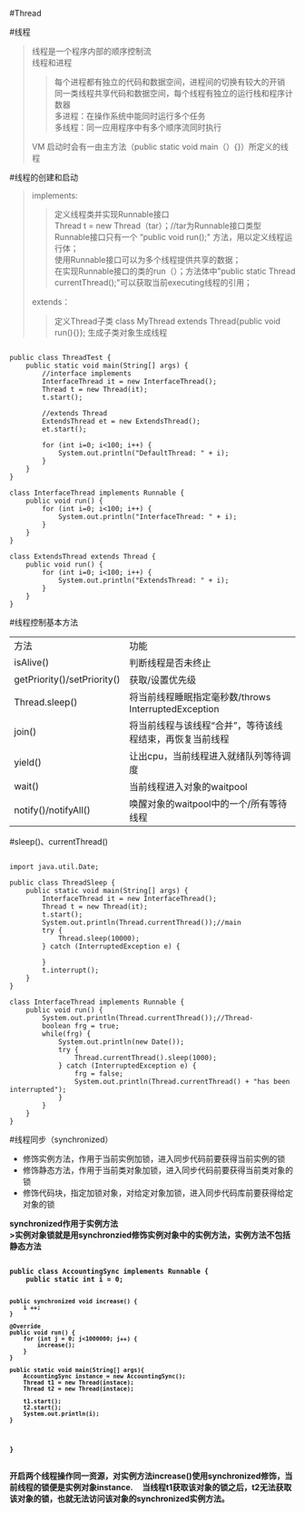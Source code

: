 #Thread

#线程
>线程是一个程序内部的顺序控制流    
>线程和进程    
>>每个进程都有独立的代码和数据空间，进程间的切换有较大的开销        
>>同一类线程共享代码和数据空间，每个线程有独立的运行栈和程序计数器        
>>多进程：在操作系统中能同时运行多个任务     
>>多线程：同一应用程序中有多个顺序流同时执行    
>
>VM 启动时会有一由主方法（public static void main（）{}）所定义的线程

#线程的创建和启动
>implements:    
>>定义线程类并实现Runnable接口     
>>Thread t = new Thread（tar）；//tar为Runnable接口类型     
>>Runnable接口只有一个 “public void run();" 方法，用以定义线程运行体；    
>>使用Runnable接口可以为多个线程提供共享的数据；    
>>在实现Runnable接口的类的run（）；方法体中"public static Thread currentThread();"可以获取当前executing线程的引用；    
>
>extends：    
>>定义Thread子类 class MyThread extends Thread{public void run(){}};
>>生成子类对象生成线程

<pre><code>
public class ThreadTest {
	public static void main(String[] args) {
		//interface implements
		InterfaceThread it = new InterfaceThread();
		Thread t = new Thread(it);
		t.start();
	
		//extends Thread
		ExtendsThread et = new ExtendsThread();
		et.start();

		for (int i=0; i<100; i++) {
			System.out.println("DefaultThread: " + i);
		}
	}
}

class InterfaceThread implements Runnable {
	public void run() {
		for (int i=0; i<100; i++) {
			System.out.println("InterfaceThread: " + i);
		}
	}
}

class ExtendsThread extends Thread {
	public void run() {
		for (int i=0; i<100; i++) {
			System.out.println("ExtendsThread: " + i);
		}
	}
}
</code></pre>

#线程控制基本方法
<table>
<tr>
<td>方法</td>
<td>功能</td>
</tr>
<tr>
<td>isAlive()</td>
<td>判断线程是否未终止</td>
</tr>
<tr>
<td>getPriority()/setPriority()</td>
<td>获取/设置优先级</td>
</tr>
<tr>
<td>Thread.sleep()</td>
<td>将当前线程睡眠指定毫秒数/throws InterruptedException</td>
</tr>
<tr>
<td>join()</td>
<td>将当前线程与该线程“合并”，等待该线程结束，再恢复当前线程</td>
</tr>
<tr>
<td>yield()</td>
<td>让出cpu，当前线程进入就绪队列等待调度</td>
</tr>
<tr>
<td>wait()</td>
<td>当前线程进入对象的waitpool</td>
</tr>
<tr>
<td>notify()/notifyAll()</td>
<td>唤醒对象的waitpool中的一个/所有等待线程</td>
</tr>
</table>

#sleep()、currentThread()
<pre><code>
import java.util.Date;

public class ThreadSleep {
	public static void main(String[] args) {
		InterfaceThread it = new InterfaceThread();
		Thread t = new Thread(it);
		t.start();
		System.out.println(Thread.currentThread());//main
		try {
			Thread.sleep(10000);
		} catch (InterruptedException e) {

		}
		t.interrupt();
	}
}

class InterfaceThread implements Runnable {
	public void run() {
		System.out.println(Thread.currentThread());//Thread-
		boolean frg = true;
		while(frg) {
			System.out.println(new Date());
			try {
				Thread.currentThread().sleep(1000);
			} catch (InterruptedException e) {
				frg = false;
				System.out.println(Thread.currentThread() + "has been interrupted");
			}
		}
	}
}
</code></pre>

#线程同步（synchronized）
<ul>
	<li>修饰实例方法，作用于当前实例加锁，进入同步代码前要获得当前实例的锁</li>
	<li>修饰静态方法，作用于当前类对象加锁，进入同步代码前要获得当前类对象的锁</li>
	<li>修饰代码块，指定加锁对象，对给定对象加锁，进入同步代码库前要获得给定对象的锁</li>
</ul>
<b>synchronized作用于实例方法
<br>
>实例对象锁就是用synchronzied修饰实例对象中的实例方法，实例方法不包括静态方法    
<pre><code>
public class AccountingSync implements Runnable {
	public static int i = 0;

	public synchronized void increase() {
		i ++;
	}

	@Override
	public void run() {
		for (int j = 0; j<1000000; j++) {
			increase();
		}
	}

	public static void main(String[] args){
		AccountingSync instance = new AccountingSync();
		Thread t1 = new Thread(instace);
		Thread t2 = new Thread(instace);

		t1.start();
		t2.start();
		System.out.println(i);
	}
}
</code></pre>
  开启两个线程操作同一资源，对实例方法increase()使用synchronized修饰，当前线程的锁便是实例对象instance.    
当线程t1获取该对象的锁之后，t2无法获取该对象的锁，也就无法访问该对象的synchronized实例方法。

